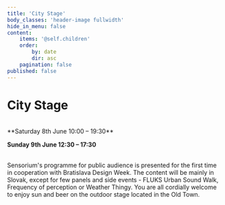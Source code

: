 ```yaml
---
title: 'City Stage'
body_classes: 'header-image fullwidth'
hide_in_menu: false
content:
    items: '@self.children'
    order:
        by: date
        dir: asc
    pagination: false
published: false
---
```


# City Stage
<br>
**Saturday 8th June 10:00 – 19:30**<br>

**Sunday 9th June 12:30 – 17:30**<br>

<br>
Sensorium's programme for public audience is presented for the first time in cooperation with Bratislava Design Week. The content will be mainly in Slovak, except for few panels and side events - FLUKS Urban Sound Walk, Frequency of perception or Weather Thingy. 
You are all cordially welcome to enjoy sun and beer on the outdoor stage located in the Old Town.
<br>